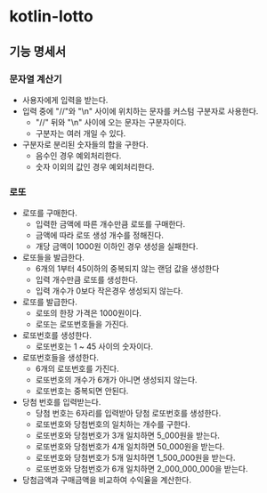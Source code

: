 
# kotlin-lotto

## 기능 명세서

### 문자열 계산기
- 사용자에게 입력을 받는다.
- 입력 중에 "//"와 "\n" 사이에 위치하는 문자를 커스텀 구분자로 사용한다.
    - "//" 뒤와 "\n" 사이에 오는 문자는 구분자이다.
    - 구분자는 여러 개일 수 있다.
- 구분자로 분리된 숫자들의 합을 구한다.
    - 음수인 경우 예외처리한다.
    - 숫자 이외의 값인 경우 예외처리한다.


### 로또
- 로또를 구매한다.
    - 입력한 금액에 따른 개수만큼 로또를 구매한다.
    - 금액에 따라 로또 생성 개수를 정해진다.
    - 개당 금액이 1000원 이하인 경우 생성을 실패한다.
- 로또들을 발급한다.
    - 6개의 1부터 45이하의 중복되지 않는 랜덤 값을 생성한다
    - 입력 개수만큼 로또를 생성한다.
    - 입력 개수가 0보다 작은경우 생성되지 않는다.
- 로또를 발급한다.
    - 로또의 한장 가격은 1000원이다.
    - 로또는 로또번호들을 가진다.
- 로또번호를 생성한다. 
    - 로또번호는 1 ~ 45 사이의 숫자이다.
- 로또번호들을 생성한다.
    - 6개의 로또번호를 가진다.
    - 로또번호의 개수가 6개가 아니면 생성되지 않는다. 
    - 로또번호는 중복되면 안된다.
- 당첨 번호를 입력받는다.
    - 당첨 번호는 6자리를 입력받아 당첨 로또번호를 생성한다.
    - 로또번호와 당첨번호의 일치하는 개수를 구한다.
    - 로또번호와 당첨번호가 3개 일치하면 5_000원을 받는다.
    - 로또번호와 당첨번호가 4개 일치하면 50_000원을 받는다.
    - 로또번호와 당첨번호가 5개 일치하면 1_500_000원을 받는다.
    - 로또번호와 당첨번호가 6개 일치하면 2_000_000_000을 받는다.
- 당첨금액과 구매금액을 비교하여 수익율을 계산한다.
